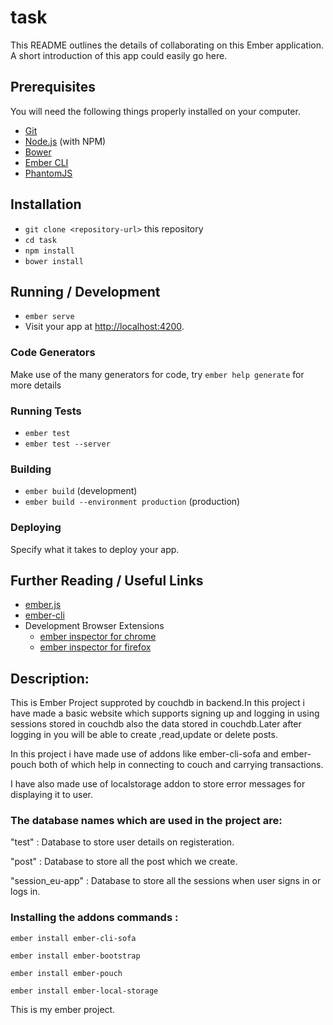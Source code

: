 # task

This README outlines the details of collaborating on this Ember application.
A short introduction of this app could easily go here.

## Prerequisites

You will need the following things properly installed on your computer.

* [Git](https://git-scm.com/)
* [Node.js](https://nodejs.org/) (with NPM)
* [Bower](https://bower.io/)
* [Ember CLI](https://ember-cli.com/)
* [PhantomJS](http://phantomjs.org/)

## Installation

* `git clone <repository-url>` this repository
* `cd task`
* `npm install`
* `bower install`

## Running / Development

* `ember serve`
* Visit your app at [http://localhost:4200](http://localhost:4200).

### Code Generators

Make use of the many generators for code, try `ember help generate` for more details

### Running Tests

* `ember test`
* `ember test --server`

### Building

* `ember build` (development)
* `ember build --environment production` (production)

### Deploying

Specify what it takes to deploy your app.

## Further Reading / Useful Links

* [ember.js](http://emberjs.com/)
* [ember-cli](https://ember-cli.com/)
* Development Browser Extensions
  * [ember inspector for chrome](https://chrome.google.com/webstore/detail/ember-inspector/bmdblncegkenkacieihfhpjfppoconhi)
  * [ember inspector for firefox](https://addons.mozilla.org/en-US/firefox/addon/ember-inspector/)


## Description:
  This is Ember Project supproted by couchdb in backend.In this project i have made a basic website which supports signing up and logging in using sessions stored in couchdb also the data stored in couchdb.Later after logging in you will be able to create ,read,update or delete posts.
  
  In this project i have made use of addons like ember-cli-sofa and ember-pouch both of which help in connecting to couch and carrying transactions.

  I have also made use of localstorage addon to store error messages for displaying it to user.

  ### The database names which are used in the project are:
  "test" : Database to store user details on registeration.

  "post" : Database to store all the post which we create.

  "session_eu-app" : Database to store all the sessions when user signs in or logs in.

  ### Installing the addons commands :
  `ember install ember-cli-sofa`

  `ember install ember-bootstrap`

  `ember install ember-pouch`

  `ember install ember-local-storage`

  This is my ember project.
